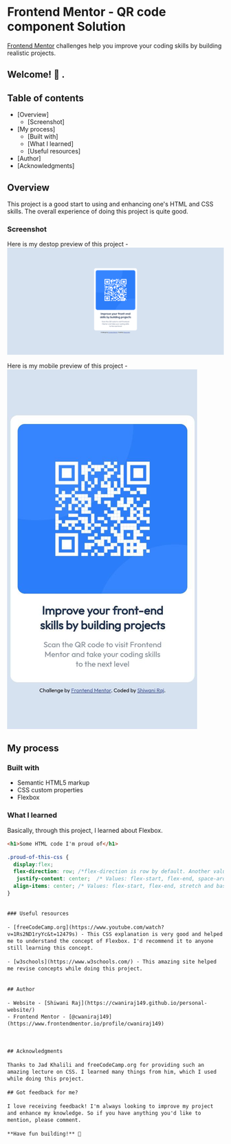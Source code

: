 # Frontend Mentor - QR code component Solution
[Frontend Mentor](https://www.frontendmentor.io) challenges help you improve your coding skills by building realistic projects.

## Welcome! 👋 . 

## Table of contents

- [Overview]
  - [Screenshot]
- [My process]
  - [Built with]
  - [What I learned]
  - [Useful resources]
- [Author]
- [Acknowledgments]

## Overview
This project is a good start to using and enhancing one's HTML and CSS skills. The overall experience of doing this project is quite good.

### Screenshot
Here is my destop preview of this project - 
![Design preview for the QR code component coding challenge](./design/desktop-preview.png)

Here is my mobile preview of this project - 
![Design preview for the QR code component coding challenge](./design/mobile-preview.PNG)

## My process

### Built with

- Semantic HTML5 markup
- CSS custom properties
- Flexbox


### What I learned

Basically, through this project, I learned about Flexbox.

```html
<h1>Some HTML code I'm proud of</h1>
```
```css
.proud-of-this-css {
  display:flex;
  flex-direction: row; /*flex-direction is row by default. Another value is column.*/
   justify-content: center;  /* Values: flex-start, flex-end, space-around and space-between. */
  align-items: center; /* Values: flex-start, flex-end, stretch and baseline */
}
```
```

### Useful resources

- [freeCodeCamp.org](https://www.youtube.com/watch?v=1Rs2ND1ryYc&t=12479s) - This CSS explanation is very good and helped me to understand the concept of Flexbox. I'd recommend it to anyone still learning this concept.

- [w3schools](https://www.w3schools.com/) - This amazing site helped me revise concepts while doing this project.


## Author

- Website - [Shiwani Raj](https://cwaniraj149.github.io/personal-website/)
- Frontend Mentor - [@cwaniraj149](https://www.frontendmentor.io/profile/cwaniraj149)



## Acknowledgments

Thanks to Jad Khalili and freeCodeCamp.org for providing such an amazing lecture on CSS. I learned many things from him, which I used while doing this project.

## Got feedback for me?

I love receiving feedback! I'm always looking to improve my project and enhance my knowledge. So if you have anything you'd like to mention, please comment.

**Have fun building!** 🚀
